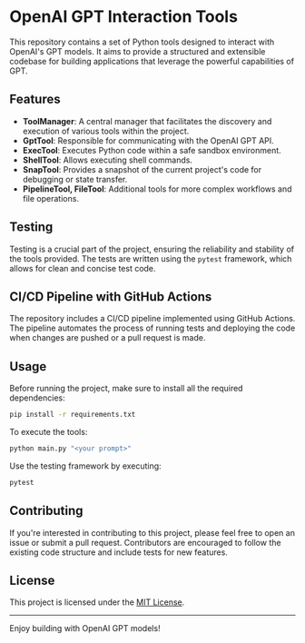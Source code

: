 # OpenAI GPT Interaction Tools

This repository contains a set of Python tools designed to interact with OpenAI's GPT models. It aims to provide a structured and extensible codebase for building applications that leverage the powerful capabilities of GPT.

## Features

- **ToolManager**: A central manager that facilitates the discovery and execution of various tools within the project.
- **GptTool**: Responsible for communicating with the OpenAI GPT API.
- **ExecTool**: Executes Python code within a safe sandbox environment.
- **ShellTool**: Allows executing shell commands.
- **SnapTool**: Provides a snapshot of the current project's code for debugging or state transfer.
- **PipelineTool, FileTool**: Additional tools for more complex workflows and file operations.

## Testing

Testing is a crucial part of the project, ensuring the reliability and stability of the tools provided. The tests are written using the `pytest` framework, which allows for clean and concise test code.

## CI/CD Pipeline with GitHub Actions

The repository includes a CI/CD pipeline implemented using GitHub Actions. The pipeline automates the process of running tests and deploying the code when changes are pushed or a pull request is made.

## Usage

Before running the project, make sure to install all the required dependencies:

```bash
pip install -r requirements.txt
```

To execute the tools:

```bash
python main.py "<your prompt>"
```

Use the testing framework by executing:

```bash
pytest
```

## Contributing

If you're interested in contributing to this project, please feel free to open an issue or submit a pull request. Contributors are encouraged to follow the existing code structure and include tests for new features.

## License

This project is licensed under the [MIT License](LICENSE).

---

Enjoy building with OpenAI GPT models!